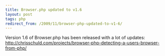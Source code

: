 ```yaml
---
title: Browser.php updated to v1.6
layout: post
tags: php
redirect_from: /2009/11/browser-php-updated-to-v1-6/
---
```


Version 1.6 of Browser.php has been released with a lot of updates: http://chrisschuld.com/projects/browser-php-detecting-a-users-browser-from-php/

